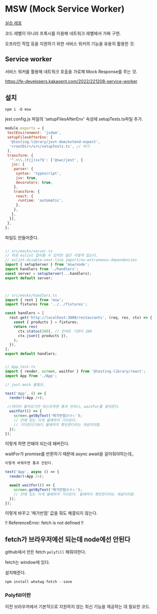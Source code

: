# MSW (Mock Service Worker)

[실습 레포](https://github.com/heyho00/frontend-survival-week04/tree/tdd)

코드 레벨이 아니라 프록시를 이용해 네트워크 레벨에서 가짜 구현.

오프라인 작업 등을 지원하기 위한 서비스 워커의 기능을 유용히 활용한 것.

## Service worker

서비스 워커를 활용해 네트워크 호출을 가로채 Mock Response를 주는 것.

<https://fe-developers.kakaoent.com/2022/221208-service-worker>

## 설치

```js
npm i -D msw
```

jest.config.js 파일의 'setupFilesAfterEnv' 속성에 setupTests.ts파일 추가.

```js
module.exports = {
 testEnvironment: 'jsdom',
 setupFilesAfterEnv: [
  '@testing-library/jest-dom/extend-expect',
  '<rootDir>/src/setupTests.ts', // 여기
 ],
 transform: {
  '^.+\\.(t|j)sx?$': ['@swc/jest', {
   jsc: {
    parser: {
     syntax: 'typescript',
     jsx: true,
     decorators: true,
    },
    transform: {
     react: {
      runtime: 'automatic',
     },
    },
   },
  }],
 },
};
```

파일도 만들어준다.

```js

// src/mocks/server.ts
// 따로 eslint 잡아줄 수 있지만 일단 이렇게 잡는다.
// eslint-disable-next-line import/no-extraneous-dependencies
import { setupServer } from 'msw/node';
import handlers from './handlers';
const server = setupServer(...handlers);
export default server;



// src/mocks/handlers.ts
import { rest } from 'msw';
import fixtures from '../../fixtures';

const handlers = [
  rest.get('http://localhost:3000/restaurants', (req, res, ctx) => {
    const { products } = fixtures;
    return res(
      ctx.status(200), // 안써도 기본이 200
      ctx.json({ products }),
    );
  }),
];
export default handlers;


// App.test.ts
import { render, screen, waitFor } from '@testing-library/react';
import App from './App';

// jest.mock 불필요.

test('App', () => {
  render(<App />);

 //데이터 들어오기전 테스트하면 통과 안되니, waitFor를 걸어준다.
  waitFor(() => {
    screen.getByText('메가반점ㄹㅇㄴ');
    // 안에 있는 이게 될때까지 기다린다. 
    // 기다린다기보다 될때까지 확인한다라는 개념이라함.
  });
});
```

이렇게 하면 안돼야 되는데 돼버린다.

waitFor가 promise를 반환하기 때문에 async await을 걸어줘야하는데,.

```js
이렇게 바꿔주면 통과 안된다.

test('App', async () => {
  render(<App />);

  await waitFor(() => {
    screen.getByText('메가반점ㄹㅇㄴ');
    // 안에 있는 이게 될때까지 기다린다. 될때까지 확인한다라는 개념이라함.
  });
});
```

이렇게 바꾸고 '메가반점' 값을 줘도 해결되지 않는다.

!! ReferenceError: fetch is not defined !!

## fetch가 브라우저에선 되는데 node에선 안된다

github에서 만든 fetch `polyfill` 해줘야한다.

fetch는 window에 있다.

설치해준다.

```js
npm install whatwg-fetch --save
```

### Polyfill이란

이전 브라우저에서 기본적으로 지원하지 않는 최신 기능을 제공하는 데 필요한 코드.
